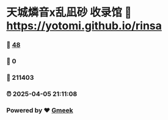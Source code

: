 # 天城燐音x乱凪砂 收录馆 :link: https://yotomi.github.io/rinsa 
### :page_facing_up: [48](https://yotomi.github.io/rinsa/tag.html) 
### :speech_balloon: 0 
### :hibiscus: 211403 
### :alarm_clock: 2025-04-05 21:11:08 
### Powered by :heart: [Gmeek](https://github.com/Meekdai/Gmeek)
